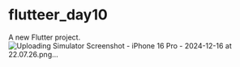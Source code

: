 # flutteer_day10

A new Flutter project.
![Uploading Simulator Screenshot - iPhone 16 Pro - 2024-12-16 at 22.07.26.png…]()
